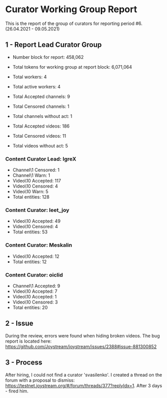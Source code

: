 # Curator Working Group Report
This is the report of the group of curators for reporting period #6. (26.04.2021 - 09.05.2021)

## 1 - Report Lead Curator Group
* Number block for report: 458,062
* Total tokens for working group at report block: 6,071,064

* Total workers: 4
* Total active workers: 4

* Total Accepted channels: 9
* Total Censored channels: 1
* Total channels without act: 1
* Total Accepted videos: 186
* Total Censored videos: 11
* Total videos without act: 5

### Content Curator Lead:	IgreX	
* Channel\1	Censored:	1
* Channel\1	Warn:	1
* Video\10	Accepted:	117
* Video\10	Censored:	4
* Video\10	Warn:	5
* Total entities:		128

### Content Curator:	leet_joy	
* Video\10	Accepted:	49
* Video\10	Censored:	4
* Total entities:		53

### Content Curator:	Meskalin	
* Video\10	Accepted:	12
* Total entities:		12

### Content Curator:	oiclid	
* Channel\1	Accepted:	9
* Video\10	Accepted:	7
* Video\10	Accepted: 	1
* Video\10	Censored:	3
* Total entities:		20


## 2 - Issue
During the review, errors were found when hiding broken videos. The bug report is located here: https://github.com/Joystream/joystream/issues/2388#issue-881300852
## 3 - Process 
After hiring, I could not find a curator 'svasilenko'. I created a thread on the forum with a proposal to dismiss: https://testnet.joystream.org/#/forum/threads/377?replyIdx=1. After 3 days - fired him.


